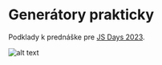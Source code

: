 # Generátory prakticky

Podklady k prednáške pre [JS Days 2023](https://www.jsdays.cz/).

![alt text](https://github.com/fczbkk/talk-2023-03-29-jsdays-generators/blob/main/assets/image.jpg?raw=true)
